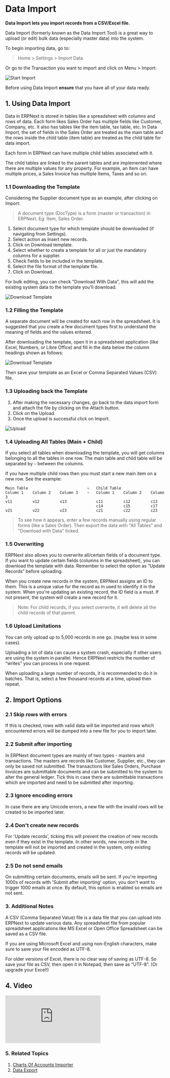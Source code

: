 <!--add breadcrumbs-->

# Data Import

**Data Import lets you import records from a CSV/Excel file.**

Data Import (formerly known as the Data Import Tool) is a great way to upload (or edit) bulk data (especially master data) into the system.

To begin importing data, go to:

> Home > Settings > Import Data

Or go to the Transaction you want to import and click on Menu > Import:

<img alt="Start Import" class="screenshot" src="{{docs_base_url}}/assets/img/setup/data-import/data-import-1-new.png">

Before using Data Import **ensure** that you have all of your data ready.

## 1. Using Data Import

Data in ERPNext is stored in tables like a spreadsheet with columns and rows of data. Each form likes Sales Order has multiple fields like Customer, Company, etc. It also has tables like the item table, tax table, etc. In Data Import, the set of fields in the Sales Order are treated as the main table and the rows inside the child table (item table) are treated as the child table for data import.

Each form in ERPNext can have multiple child tables associated with it.

The child tables are linked to the parent tables and are implemented where there are multiple values for any property. For example, an Item can have multiple prices, a Sales Invoice has multiple Items, Taxes and so on.

### 1.1 Downloading the Template
Considering the Supplier document type as an example, after clicking on Import:

> A document type (DocType) is a form (master or transaction) in ERPNext. Eg: Item, Sales Order.

1. Select document type for which template should be downloaded (if navigating from Settings).
1. Select action as Insert new records.
1. Click on Download template.
1. Select whether to create a template for all or just the mandatory columns for a supplier.
1. Check fields to be included in the template.
1. Select the file format of the template file.
1. Click on Download.

  For bulk editing, you can check "Download With Data", this will add the existing system data to the template you'll download.
  
  <img alt="Download Template" class="screenshot" src="{{docs_base_url}}/assets/img/setup/data-import/data-import-steps.gif">

### 1.2 Filling the Template

A separate document will be created for each row in the spreadsheet. It is suggested that you create a few document types first to understand the meaning of fields and the values entered.

After downloading the template, open it in a spreadsheet application (like Excel, Numbers, or Libre Office) and fill in the data below the column headings shown as follows:

<img alt="Download Template" class="screenshot" src="{{docs_base_url}}/assets/img/setup/data-import/import-file.png">

Then save your template as an Excel or Comma Separated Values (CSV) file.

### 1.3 Uploading back the Template

1. After making the necessary changes, go back to the data import form and attach the file by clicking on the Attach button.
1. Click on the Upload.
1. Once the upload is successful click on Import.

  <img alt="Upload" class="screenshot" src="{{docs_base_url}}/assets/img/setup/data-import/data-import-4-new.png">

### 1.4 Uploading All Tables (Main + Child)

If you select all tables when downloading the template, you will get columns belonging to all the tables in
one row. The main table and child table will be separated by `~` between the columns.

If you have multiple child rows then you must start a new main item on a new
row. See the example:


    Main Table                          ~   Child Table
    Column 1    Column 2    Column 3    ~   Column 1    Column 2    Column 3
    v11         v12         v13             c11         c12         c13
                                            c14         c15         c17
    v21         v22         v23             c21         c22         c23

> To see how it appears, enter a few records manually using regular forms (like a Sales Order). Then export the data with "All Tables" and "Download with Data" ticked.

### 1.5 Overwriting

ERPNext also allows you to overwrite all/certain fields of a document type. If you want to
update certain fields (columns in the spreadsheet), you can download the template with data. Remember to
select the option as “Update Records” before uploading.

When you create new records in the system, ERPNext assigns an ID to them. This is a unique value for the record as in used to identify it in the system. When you're updating an existing record, the ID field is a must. If not present, the system will create a new record for it.

> Note: For child records, if you select overwrite, it will delete all the
child records of that parent.

### 1.6 Upload Limitations

You can only upload up to 5,000 records in one go. (maybe less in some cases).

Uploading a lot of data can cause a system crash, especially
if other users are using the system in parallel. Hence ERPNext restricts the
number of “writes” you can process in one request.

When uploading a large number of records, it is recommended to do it in batches. That is, select a few thousand records at a time, upload then repeat.

## 2. Import Options

### 2.1 Skip rows with errors
If this is checked, rows with valid data will be imported and rows which encountered errors will be dumped into a new file for you to import later.

### 2.2 Submit after importing
In ERPNext document types are mainly of two types - masters and transactions. The masters are records like Customer, Supplier, etc., they can only be saved not submitted. The transactions like Sales Orders, Purchase Invoices are submittable documents and can be submitted to the system to alter the general ledger. Tick this in case there are submittable transactions which are imported and need to be submitted after importing.

### 2.3 Ignore encoding errors
In case there are any Unicode errors, a new file with the invalid rows will be created to be imported later.

### 2.4 Don't create new records
For 'Update records', ticking this will prevent the creation of new records even if they exist in the template. In other words, new records in the template will not be imported and created in the system, only existing records will be updated. 

### 2.5 Do not send emails
On submitting certain documents, emails will be sent. If you're importing 1000s of records with 'Submit after importing' option, you don't want to trigger 1000 emails at once. By default, this option is enabled so emails are not sent.

### 3. Additional Notes
A CSV (Comma Separated Value) file is a data file that you can upload into
ERPNext to update various data. Any spreadsheet file from popular spreadsheet
applications like MS Excel or Open Office Spreadsheet can be saved as a CSV
file.

If you are using Microsoft Excel and using non-English characters, make sure
to save your file encoded as UTF-8.

For older versions of Excel, there is no
clear way of saving as UTF-8. So save your file as CSV, then open it in
Notepad, then save as “UTF-8”. (Or upgrade your Excel!)

## 4. Video
<div class="embed-container">
    <iframe src="https://www.youtube.com/embed/Ta2Xx3QoK3E" frameborder="0" allowfullscreen></iframe>
</div>

### 5. Related Topics
1. [Charts Of Accounts Importer](/docs/user/manual/en/setting-up/chart-of-accounts-importer)
1. [Data Export](/docs/user/manual/en/setting-up/data/data-export)

